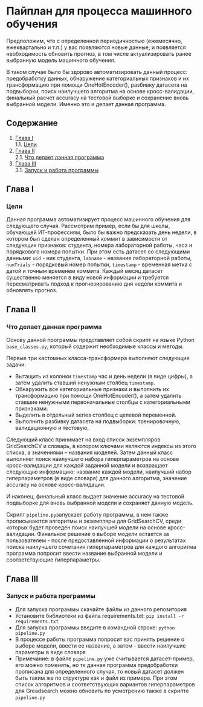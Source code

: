 # Пайплан для процесса машинного обучения
Предположим, что с определенной периодичностью (ежемесячно, ежеквартально и т.п.) у вас появляются новые данные, и появляется необходимость обновить прогноз, в том числе актуализировать ранее выбранную модель машинного обучения.

В таком случае было бы здорово автоматизировать данный процесс: предобработку данных, обнаружение категориальных признаков и их трансформацию при помощи OneHotEncoder(), разбивку датасета на подвыборки,  поиск наилучшего алгоритма на основе кросс-валидации, финальный расчет accuracy на тестовой выборке и сохранение вновь выбранной модели. Именно это и делает данная программа.

## Содержание

1. [Глава I](#глава-i) \
    1.1. [Цели](#Цели)
2. [Глава II](#глава-ii) \
    2.1. [Что делает данная программа](#Что-делает-данная-программа)
3. [Глава III](#глава-iii) \
    3.1. [Запуск и работа программы](#Запуск-и-работа-программы)
   

## Глава I
### Цели

Данная программа автоматизирует процесс машинного обучения для следующего случая.
Рассмотрим пример, если бы для школы, обучающей ИТ-профессиям, было бы важно предсказать день недели, в котором был сделан определенный коммит в зависимости от следующих признаков: студента, номера лабораторной работы, часа и порядкового номера попытки.
При этом есть датасет со следующими данными: `uid` - ник студента, `labname` - название лабораторной работы, `numTrials` - порядковый номер попытки, `timestamp` - временная метка с датой и точным временем коммита.
Каждый месяц датасет существенно меняется в виду новой информации и требуется пересматривать подход к прогнозированию дня недели коммита и обновлять прогноз.

## Глава II
### Что делает данная программа

Основу данной программы представляет собой скрипт на языке Python `base_classes.py`, который содержит необходимые классы и методы.

Первые три кастомных класса-трансформера выполняют следующие задачи:
- Вытащить из колонки `timestamp` час и день недели (в виде цифры), а затем удалить ставший ненужным столбец `timestamp`.
- Обнаружить все категориальные признаки и выполнить их трансформацию при помощи OneHotEncoder(), а затем удалить ставшие ненужными первоначальные столбцы с категориальными признаками.
- Выделить в отдельный series столбец с целевой переменной.
- Выполнить разбивку датасета на подвыборки: тренировочную, валидационную и тестовую.

Следующий класс принимает на вход список экземпляров GridSearchCV и словарь, в котором ключами являются индексы из этого списка, а значениями – названия моделей.
Затем данный класс выполняет поиск наилучшего набора гиперпараметров на основе кросс-валидации для каждой заданной модели и возвращает следующую информацию: название каждой модели, наилучший набор гиперпараметров (в виде словаря) для данного алгоритма, значение accuracy на основе кросс-валидации. 

И наконец, финальный класс выдает значение accuracy на тестовой подвыборке для вновь выбранной модели и сохраняет данную модель. 

Скрипт `pipeline.py`запускает работу программы, в нем также прописываются алгоритмы и экземпляры для GridSearchCV, среди которых будет проведен поиск наилучшей модели на основе кросс-валидации. Финальное решение о выборе модели остается за пользователем - после предоставленной информации о результатах поиска наилучшего сочетания гиперпараметров для каждого алгоритма программа попросит ввести название выбранной модели и соответствующие гиперпараметры.

## Глава III
### Запуск и работа программы

 - Для запуска программы скачайте файлы из данного репозитория
 - Установите библиотеки из файла requirements.txt: `pip install -r requirements.txt`
 - Для запуска программы введите в командной строке: `python pipeline.py`
 - В процессе работы программа попросит вас принять решение о выборе модели, ввести ее название, а затем - ввести наилучшие параметры в виде словаря
 - Примечание: в файле `pipeline.py` уже считывается датасет-пример, его можно поменять, но тк данная программа предобработки прописана для определенного случая, то новый датасет должен быть таким же по структуре как и файл из примера.
 При этом список алгоритмов и соответствующих вариантов гиперпараметров для Greadsearch можно обновить по усмотрению также в скрипте `pipeline.py`
 
